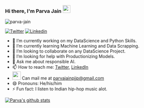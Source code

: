 ### Hi there, I'm **Parva Jain** <img src="https://media.giphy.com/media/hvRJCLFzcasrR4ia7z/giphy.gif" width="25px">

<p align="left"> <img src="https://komarev.com/ghpvc/?username=parva-jain&label=Views&color=blue&style=plastic" alt="parva-jain" /> </p>

[![Twitter](https://img.shields.io/twitter/follow/ParvaJain2?style=social)](https://twitter.com/ParvaJain2)
[![Linkedin](https://img.shields.io/badge/-LinkedIn-blue?style=flat-square&logo=Linkedin&logoColor=white&link=https://www.linkedin.com/in/parva-jain-79995615a/)](https://www.linkedin.com/in/parva-jain-79995615a/)




- 🔭 I’m currently working on my DataScience and Python Skills.
- 🌱 I’m currently learning Machine Learning and Data Scrapping.
- 👯 I’m looking to collaborate on any DataScience Project.
- 🤔 I’m looking for help with Productionizing Models.
- 💬 Ask me about responsible AI.
- 📫 How to reach me: [Twitter](https://twitter.com/ParvaJain2), [LinkedIn](https://www.linkedin.com/in/parva-jain-79995615a/)
- <img src="https://media1.giphy.com/media/xT1Ra12a03lcpJf5C0/giphy.gif" width="27" >  Can mail me at parvajainpjjp@gmail.com
- 😄 Pronouns: He/his/him
- ⚡ Fun fact: I listen to Indian hip-hop music alot.


[![Parva's github stats](https://github-readme-stats.vercel.app/api?username=parva-jain&theme=merko&show_icons=true)](https://github.com/parva-jain/github-readme-stats)
